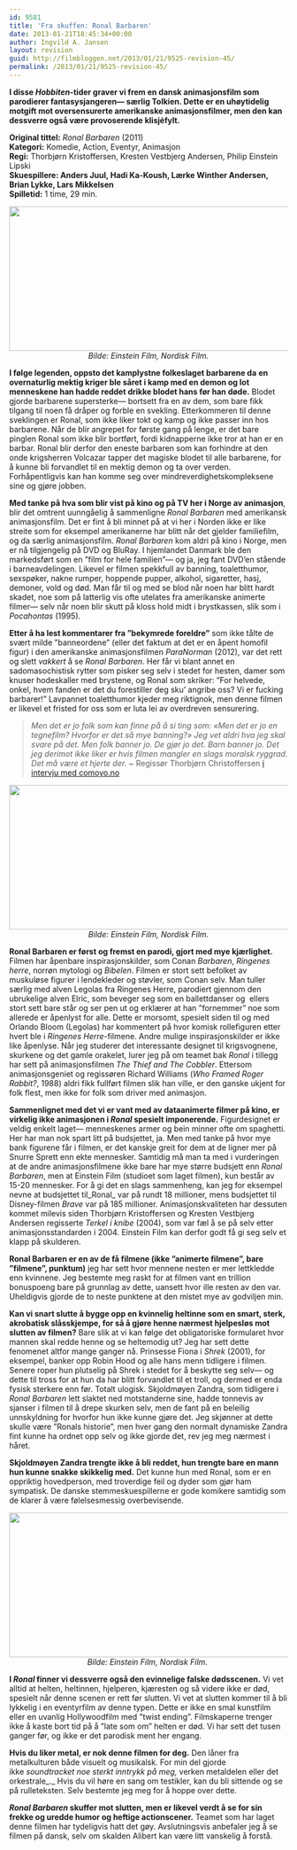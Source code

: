 ```yaml
---
id: 9581
title: 'Fra skuffen: Ronal Barbaren'
date: 2013-01-21T18:45:34+00:00
author: Ingvild A. Jansen
layout: revision
guid: http://filmbloggen.net/2013/01/21/9525-revision-45/
permalink: /2013/01/21/9525-revision-45/
---
```

**I disse _Hobbiten_-tider graver vi frem en dansk animasjonsfilm som parodierer fantasysjangeren— særlig Tolkien. Dette er en uhøytidelig motgift mot oversensurerte amerikanske animasjonsfilmer, men den kan dessverre også være provoserende klisjéfylt.**

**<!--more-->**

**Original tittel:** _Ronal Barbaren_ (2011)  
**Kategori:** Komedie, Action, Eventyr, Animasjon  
**Regi:** Thorbjørn Kristoffersen, Kresten Vestbjerg Andersen, Philip Einstein Lipski  
**Skuespillere: **Anders Juul, Hadi Ka-Koush, Lærke Winther Andersen, Brian Lykke, Lars Mikkelsen****  
**Spilletid:** 1 time, 29 min.

<p style="text-align: center">
  <a href="http://filmbloggen.net/?attachment_id=9548" rel="attachment wp-att-9548"><img class="aligncenter size-large wp-image-9548" src="http://filmbloggen.net/wp-content/uploads//2013/01/vlcsnap-2013-01-20-01h18m35s243-620x261.png" alt="" width="620" height="261" /></a><span style="text-align: center"> </span><em>Bilde: Einstein Film, Nordisk Film. </em>
</p>

**I følge legenden, oppsto det kamplystne folkeslaget barbarene da** **en overnaturlig mektig kriger ble såret i kamp med en demon og lot menneskene han hadde reddet drikke blodet hans før han døde.** Blodet gjorde barbarene supersterke— bortsett fra en av dem, som bare fikk tilgang til noen få dråper og forble en svekling. Etterkommeren til denne sveklingen er Ronal, som ikke liker tokt og kamp og ikke passer inn hos barbarene. Når de blir angrepet for første gang på lenge, er det bare pinglen Ronal som ikke blir bortført, fordi kidnapperne ikke tror at han er en barbar. Ronal blir derfor den eneste barbaren som kan forhindre at den onde krigsherren Volcazar tapper det magiske blodet til alle barbarene, for å kunne bli forvandlet til en mektig demon og ta over verden. Forhåpentligvis kan han komme seg over mindreverdighetskompleksene sine og gjøre jobben.

**Med tanke på hva som blir vist på kino og på TV her i Norge av animasjon**, blir det omtrent uunngåelig å sammenligne _Ronal Barbaren_ med amerikansk animasjonsfilm. Det er fint å bli minnet på at vi her i Norden ikke er like streite som for eksempel amerikanerne har blitt når det gjelder familiefilm, og da særlig animasjonsfilm. _Ronal Barbaren_ kom aldri på kino i Norge, men er nå tilgjengelig på DVD og BluRay. I hjemlandet Danmark ble den markedsført som en ”film for hele familien”— og ja, jeg fant DVD’en stående i barneavdelingen. Likevel er filmen spekkfull av banning, toaletthumor, sexspøker, nakne rumper, hoppende pupper, alkohol, sigaretter, hasj, demoner, vold og død. Man får til og med se blod når noen har blitt hardt skadet, noe som på latterlig vis ofte utelates fra amerikanske animerte filmer— selv når noen blir skutt på kloss hold midt i brystkassen, slik som i _Pocahontas_ (1995).

**Etter å ha lest kommentarer fra ”bekymrede foreldre”** som ikke tålte de svært milde ”banneordene” (eller det faktum at det er en åpent homofil figur) i den amerikanske animasjonsfilmen _ParaNorman_ (2012), var det rett og slett _vakkert_ å se _Ronal Barbaren_. Her får vi blant annet en sadomasochistisk rytter som pisker seg selv i stedet for hesten, damer som knuser hodeskaller med brystene, og Ronal som skriker: ”For helvede, onkel, hvem fanden er det du forestiller deg sku’ angribe oss? Vi er fucking barbarer!” Lavpannet toaletthumor kjeder meg riktignok, men denne filmen er likevel et fristed for oss som er luta lei av overdreven sensurering.

> _Men det er jo folk som kan finne på å si ting som: «Men det er jo en tegnefilm? Hvorfor er det så mye banning?» Jeg vet aldri hva jeg skal svare på det. Men folk banner jo. De gjør jo det. Barn banner jo. Det jeg derimot ikke liker er hvis filmen mangler en slags moralsk ryggrad. Det må være et hjerte der._ ~ Regissør Thorbjørn Christoffersen [i intervju med comoyo.no](http://comoyo.no/filter/kan-en-animasjonsfilm-vaere-for-alle-selv-nar-den-har-banning-og-laerfetisjister-til-hest-javisst/)

<p style="text-align: center">
  <a href="http://filmbloggen.net/?attachment_id=9545" rel="attachment wp-att-9545"><img class="aligncenter size-large wp-image-9545" src="http://filmbloggen.net/wp-content/uploads//2013/01/vlcsnap-2013-01-20-01h27m07s44-620x261.png" alt="" width="620" height="261" /></a> <em>Bilde: Einstein Film, Nordisk Film. </em>
</p>

**Ronal Barbaren er først og fremst en parodi, gjort med mye kjærlighet.** Filmen har åpenbare inspirasjonskilder, som Conan _Barbaren_, _Ringenes herre_, norrøn mytologi og _Bibelen_. Filmen er stort sett befolket av muskuløse figurer i lendekleder og støvler, som Conan selv. Man tuller særlig med alven Legolas fra Ringenes Herre, parodiert gjennom den ubrukelige alven Elric, som beveger seg som en ballettdanser og  ellers stort sett bare står og ser pen ut og erklærer at han ”fornemmer” noe som allerede er åpenlyst for alle. Dette er morsomt, spesielt siden til og med Orlando Bloom (Legolas) har kommentert på hvor komisk rollefiguren etter hvert ble i _Ringenes Herre_-filmene. Andre mulige inspirasjonskilder er ikke like åpenlyse. Når jeg studerer det interessante designet til krigsvognene, skurkene og det gamle orakelet, lurer jeg på om teamet bak _Ronal_ i tillegg har sett på animasjonsfilmen _The Thief and The Cobbler_. Ettersom animasjonsgeniet og regissøren Richard Williams (_Who Framed Roger Rabbit?_, 1988) aldri fikk fullført filmen slik han ville, er den ganske ukjent for folk flest, men ikke for folk som driver med animasjon.

**Sammenlignet med det vi er vant med av dataanimerte filmer på kino, er virkelig ikke animasjonen i _Ronal_ spesielt imponerende.** Figurdesignet er veldig enkelt laget— menneskenes armer og bein minner ofte om spaghetti. Her har man nok spart litt på budsjettet, ja. Men med tanke på hvor mye bank figurene får i filmen, er det kanskje greit for dem at de ligner mer på Snurre Sprett enn ekte mennesker. Samtidig må man ta med i vurderingen at de andre animasjonsfilmene ikke bare har mye større budsjett enn _Ronal Barbaren_, men at Einstein Film (studioet som laget filmen), kun består av 15-20 mennesker. For å gi det en slags sammenheng, kan jeg for eksempel nevne at budsjettet til_Ronal_ var på rundt 18 millioner, mens budsjettet til Disney-filmen _Brave_ var på 185 millioner. Animasjonskvaliteten har dessuten kommet milevis siden Thorbjørn Kristoffersen og Kresten Vestbjerg Andersen regisserte _Terkel i knibe_ (2004), som var fæl å se på selv etter animasjonsstandarden i 2004. Einstein Film kan derfor godt få gi seg selv et klapp på skulderen.

<div class="video-shortcode">
</div>

**Ronal Barbaren er en av de få filmene (ikke ”animerte filmene”, bare ”filmene”, punktum)** jeg har sett hvor mennene nesten er mer lettkledde enn kvinnene. Jeg bestemte meg raskt for at filmen vant en trillion bonuspoeng bare på grunnlag av dette, uansett hvor ille resten av den var. Uheldigvis gjorde de to neste punktene at den mistet mye av godviljen min.

**Kan vi snart slutte å bygge opp en kvinnelig heltinne som en smart, sterk, akrobatisk slåsskjempe, for så å gjøre henne nærmest hjelpesløs mot slutten av filmen?** Bare slik at vi kan følge det obligatoriske formularet hvor mannen skal redde henne og se heltemodig ut? Jeg har sett dette fenomenet altfor mange ganger nå. Prinsesse Fiona i _Shrek_ (2001), for eksempel, banker opp Robin Hood og alle hans menn tidligere i filmen. Senere roper hun plutselig på Shrek i stedet for å beskytte seg selv— og dette til tross for at hun da har blitt forvandlet til et troll, og dermed er enda fysisk sterkere enn før. Totalt ulogisk. Skjoldmøyen Zandra, som tidligere i _Ronal Barbaren_ lett slaktet ned motstanderne sine, hadde tonnevis av sjanser i filmen til å drepe skurken selv, men de fant på en beleilig unnskyldning for hvorfor hun ikke kunne gjøre det. Jeg skjønner at dette skulle være ”Ronals historie”, men hver gang den normalt dynamiske Zandra fint kunne ha ordnet opp selv og ikke gjorde det, rev jeg meg nærmest i håret.

**Skjoldmøyen Zandra trengte ikke å bli reddet, hun trengte bare en mann hun kunne snakke skikkelig med.** Det kunne hun med Ronal, som er en oppriktig hovedperson, med troverdige feil og dyder som gjør ham sympatisk. De danske stemmeskuespillerne er gode komikere samtidig som de klarer å være følelsesmessig overbevisende.

<p style="text-align: center">
  <a href="http://filmbloggen.net/?attachment_id=9549" rel="attachment wp-att-9549"><img class="aligncenter size-large wp-image-9549" src="http://filmbloggen.net/wp-content/uploads//2013/01/vlcsnap-2013-01-20-01h22m41s156-620x261.png" alt="" width="620" height="261" /></a><em>Bilde: Einstein Film, Nordisk Film. </em>
</p>

**I _Ronal_ finner vi dessverre også den evinnelige falske dødsscenen.** Vi vet alltid at helten, heltinnen, hjelperen, kjæresten og så videre ikke er død, spesielt når denne scenen er rett før slutten. Vi vet at slutten kommer til å bli lykkelig i en eventyrfilm av denne typen. Dette er ikke en smal kunstfilm eller en uvanlig Hollywoodfilm med ”twist ending”. Filmskaperne trenger ikke å kaste bort tid på å ”late som om” helten er død. Vi har sett det tusen ganger før, og ikke er det parodisk ment her engang.

**Hvis du liker metal, er nok denne filmen for deg.** Den låner fra metalkulturen både visuelt og musikalsk. For min del gjorde ikke _soundtracket _noe sterkt inntrykk på meg_,_ verken metaldelen eller det orkestrale_._ Hvis du vil høre en sang om testikler, kan du bli sittende og se på rulleteksten. Selv bestemte jeg meg for å hoppe over dette.

**_Ronal Barbaren_ skuffer mot slutten, men er likevel verdt å se for sin frekke og uredde humor og heftige actionscener.** Teamet som har laget denne filmen har tydeligvis hatt det gøy. Avslutningsvis anbefaler jeg å se filmen på dansk, selv om skalden Alibert kan være litt vanskelig å forstå.

<div class="video-shortcode">
</div>
